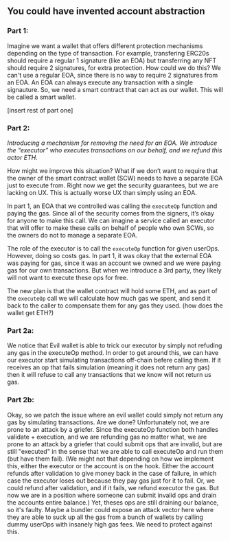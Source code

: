 ## You could have invented account abstraction

### Part 1:

Imagine we want a wallet that offers different protection mechanisms depending on the type of transaction. For example, transfering ERC20s should require a regular 1 signature (like an EOA) but transferring any NFT should require 2 signatures, for extra protection. How could we do this? We can't use a regular EOA, since there is no way to require 2 signatures from an EOA. An EOA can always execute any transaction with a single signauture. So, we need a smart contract that can act as our wallet. This will be called a smart wallet.

[insert rest of part one]

### Part 2:

*Introducing a mechanism for removing the need for an EOA. We introduce the “executor” who executes transactions on our behalf, and we refund this actor ETH.*

How might we improve this situation? What if we don’t want to require that the owner of the smart contract wallet (SCW) needs to have a separate EOA just to execute from. Right now we get the security guarantees, but we are lacking on UX. This is actually worse UX than simply using an EOA.

In part 1, an EOA that we controlled was calling the `executeOp` function and paying the gas. Since all of the security comes from the signers, it’s okay for anyone to make this call. We can imagine a service called an executor that will offer to make these calls on behalf of people who own SCWs, so the owners do not to manage a separate EOA.

The role of the executor is to call the `executeOp` function for given userOps. However, doing so costs gas. In part 1, it was okay that the external EOA was paying for gas, since it was an account we owned and we were paying gas for our own transactions. But when we introduce a 3rd party, they likely will not want to execute these ops for free.

The new plan is that the wallet contract will hold some ETH, and as part of the `executeOp` call we will calculate how much gas we spent, and send it back to the caller to compensate them for any gas they used. (how does the wallet get ETH?)

### Part 2a:

We notice that Evil wallet is able to trick our executor by simply not refuding any gas in the executeOp method. In order to get around this, we can have our executor start simulating transactions off-chain befere calling them. If it receives an op that fails simulation (meaning it does not return any gas) then it will refuse to call any transactions that we know will not return us gas.


### Part 2b:

Okay, so we patch the issue where an evil wallet could simply not return any gas by simulating transactions. Are we done? Unfortunately not, we are prone to an attack by a griefer. Since the executeOp function both handles validate + execution, and we are refunding gas no matter what, we are prone to an attack by a griefer that could submit ops that are invalid, but are still "executed" in the sense that we are able to call executeOp and run them (but have them fail). (We might not that depending on how we implement this, either the executor or the account is on the hook. Either the account refunds after validation to give money back in the case of failure, in which case the executor loses out because they pay gas just for it to fail. Or, we could refund after validation, and if it fails, we refund executor the gas. But now we are in a position where someone can submit invalid ops and drain the accounts entire balance.) Yet, theses ops are still draining our balance, so it's faulty. Maybe a bundler could expose an attack vector here where they are able to suck up all the gas from a bunch of wallets by calling dummy userOps with insanely high gas fees. We need to protect against this.
